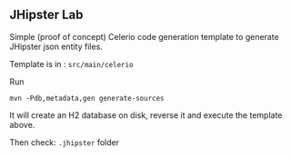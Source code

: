 ## JHipster Lab

Simple (proof of concept) Celerio code generation template to generate JHipster json entity files. 

Template is in : `src/main/celerio`

Run

    mvn -Pdb,metadata,gen generate-sources

It will create an H2 database on disk, reverse it and execute the template above.

Then check: `.jhipster` folder